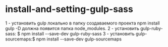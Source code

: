 # install-and-setting-gulp-sass
1 - установить gulp локально в папку создаваемого проекта npm install gulp -D
    должна появится папка node_modules.
2 - установить gulp-ruby-sass: $ npm install --save-dev gulp-ruby-sass
3 - установить gulp-sourcemaps:$ npm install --save-dev gulp-sourcemaps
